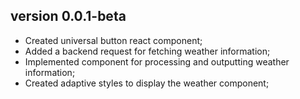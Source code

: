 ## version 0.0.1-beta

- Created universal button react component;
- Added a backend request for fetching weather information;
- Implemented component for processing and outputting weather information;
- Created adaptive styles to display the weather component;